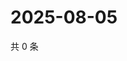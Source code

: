 # 2025-08-05

共 0 条

<!-- BEGIN ZHIHUQUESTIONS -->
<!-- 最后更新时间 Tue Aug 05 2025 01:18:01 GMT+0800 (China Standard Time) -->

<!-- END ZHIHUQUESTIONS -->
